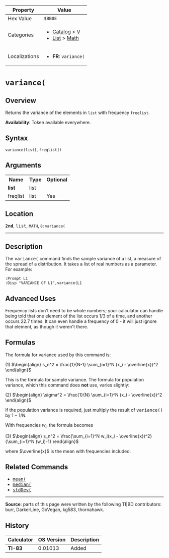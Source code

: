 | Property      | Value |
|---------------|-------|
| Hex Value     | `$BB0E`|
| Categories    | <ul><li>[Catalog](<../categories/Catalog.md>) > [V](<../categories/Catalog.md#V>)</li><li>[List](<../categories/List.md>) > [Math](<../categories/List.md#Math>)</li></ul> |
| Localizations | <ul><li><b>FR</b>: `variance(`</li></ul> |

# `variance(`

## Overview
Returns the variance of the elements in `list` with frequency `freqlist`.


<b>Availability</b>: Token available everywhere.

## Syntax
`variance(list[,freqlist])`

## Arguments
<table>
<tr><th>Name</th><th>Type</th><th>Optional</th></tr>

<tr><td><b>list</b></td><td>list</td><td></td></tr>

<tr><td>freqlist</td><td>list</td><td>Yes</td></tr>

</table>

## Location
<tt><kbd><b>2nd</b></kbd></tt>, <kbd>list</kbd>, `MATH`, `8:variance(`
<hr>

## Description

The <tt>variance(</tt> command finds the sample variance of a list, a measure of the spread of a distribution. It takes a list of real numbers as a parameter. For example:

```ti-basic
:Prompt L1
:Disp "VARIANCE OF L1",variance(L1
```

## Advanced Uses

Frequency lists don't need to be whole numbers; your calculator can handle being told that one element of the list occurs 1/3 of a time, and another occurs 22.7 times. It can even handle a frequency of 0 - it will just ignore that element, as though it weren't there.

## Formulas

The formula for variance used by this command is:

(1) $`\begin{align} s_n^2 = \frac{1}{N-1} \sum_{i=1}^N (x_i - \overline{x})^2 \end{align}`$ 

This is the formula for sample variance. The formula for population variance, which this command does **not** use, varies slightly:

(2) $`\begin{align} \sigma^2 = \frac{1}{N} \sum_{i=1}^N (x_i - \overline{x})^2 \end{align}`$ 

If the population variance is required, just multiply the result of <tt>variance()</tt> by $1-1/N$.

With frequencies _w<sub>i</sub>_, the formula becomes

(3) $`\begin{align} s_n^2 = \frac{\sum_{i=1}^N w_i(x_i - \overline{x})^2}{\sum_{i=1}^N (w_i)-1} \end{align}`$ 

where $\overline{x}$ is the mean with frequencies included.

## Related Commands

*   <tt><a href="mean(.md">mean(</a></tt>
*   <tt><a href="median(.md">median(</a></tt>
*   <tt><a href="stdDev(.md">stdDev(</a></tt>

* * *

**Source**: parts of this page were written by the following TI|BD contributors: burr, DarkerLine, GoVegan, kg583, thornahawk.

## History
| Calculator | OS Version | Description |
|------------|------------|-------------|
| <b>TI-83</b> | 0.01013 | Added |


